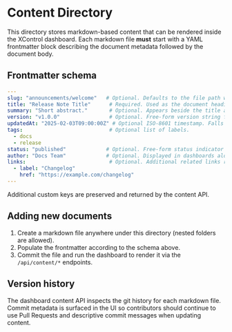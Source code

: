 # Content Directory

This directory stores markdown-based content that can be rendered inside the XControl dashboard. Each markdown file **must** start with a YAML frontmatter block describing the document metadata followed by the document body.

## Frontmatter schema

```yaml
---
slug: "announcements/welcome"   # Optional. Defaults to the file path without the .md extension.
title: "Release Note Title"      # Required. Used as the document heading.
summary: "Short abstract."       # Optional. Appears beside the title and in previews.
version: "v1.0.0"                # Optional. Free-form version string for the document content.
updatedAt: "2025-02-03T09:00:00Z" # Optional ISO-8601 timestamp. Falls back to latest git commit time.
tags:                            # Optional list of labels.
  - docs
  - release
status: "published"             # Optional. Free-form status indicator (published, draft, etc.).
author: "Docs Team"             # Optional. Displayed in dashboards alongside version info.
links:                           # Optional. Additional related links rendered as reference list.
  - label: "Changelog"
    href: "https://example.com/changelog"
---
```

Additional custom keys are preserved and returned by the content API.

## Adding new documents

1. Create a markdown file anywhere under this directory (nested folders are allowed).
2. Populate the frontmatter according to the schema above.
3. Commit the file and run the dashboard to render it via the `/api/content/*` endpoints.

## Version history

The dashboard content API inspects the git history for each markdown file. Commit metadata is surfaced in the UI so contributors should continue to use Pull Requests and descriptive commit messages when updating content.
